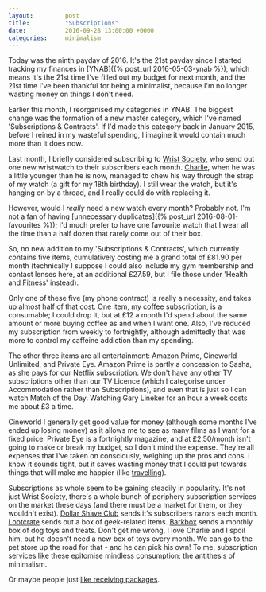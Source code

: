 ```yaml
---
layout:         post
title:          "Subscriptions"
date:           2016-09-28 13:00:00 +0000
categories:     minimalism
---
```


Today was the ninth payday of 2016. It's the 21st payday since I started tracking my finances in [YNAB]({% post_url 2016-05-03-ynab %}), which means it's the 21st time I've filled out my budget for next month, and the 21st time I've been thankful for being a minimalist, because I'm no longer wasting money on things I don't need.

<!-- Read More -->

Earlier this month, I reorganised my categories in YNAB. The biggest change was the formation of a new master category, which I've named 'Subscriptions & Contracts'. If I'd made this category back in January 2015, before I reined in my wasteful spending, I imagine it would contain much more than it does now.

Last month, I briefly considered subscribing to [Wrist Society][wrist-society], who send out one new wristwatch to their subscribers each month. [Charlie][charlie-blog-posts], when he was a little younger than he is now, managed to chew his way through the strap of my watch (a gift for my 18th birthday). I still wear the watch, but it's hanging on by a thread, and I really could do with replacing it.

However, would I *really* need a new watch every month? Probably not. I'm not a fan of having [unnecessary duplicates]({% post_url 2016-08-01-favourites %}); I'd much prefer to have one favourite watch that I wear all the time than a half dozen that rarely come out of their box.

So, no new addition to my 'Subscriptions & Contracts', which currently contains five items, cumulatively costing me a grand total of £81.90 per month (technically I suppose I could also include my gym membership and contact lenses here, at an additional £27.59, but I file those under 'Health and Fitness' instead). 

Only one of these five (my phone contract) is really a necessity, and takes up almost half of that cost. One item, my [coffee][coffee-blog-posts] subscription, is a consumable; I could drop it, but at £12 a month I'd spend about the same amount or more buying coffee as and when I want one. Also, I've reduced my subscription from weekly to fortnightly, although admittedly that was more to control my caffeine addiction than my spending.

The other three items are all entertainment: Amazon Prime, Cineworld Unlimited, and Private Eye. Amazon Prime is partly a concession to Sasha, as she pays for our Netflix subscription. We don't have any other TV subscriptions other than our TV Licence (which I categorise under Accommodation rather than Subscriptions), and even that is just so I can watch Match of the Day. Watching Gary Lineker for an hour a week costs me about £3 a time.

Cineworld I generally get good value for money (although some months I've ended up losing money) as it allows me to see as many films as I want for a fixed price. Private Eye is a fortnightly magazine, and at £2.50/month isn't going to make or break my budget, so I don't mind the expense. They're all expenses that I've taken on consciously, weighing up the pros and cons. I know it sounds tight, but it saves wasting money that I could put towards things that will make me happier (like [travelling][travel-blog-posts]).

Subscriptions as whole seem to be gaining steadily in popularity. It's not just Wrist Society, there's a whole bunch of periphery subscription services on the market these days (and there must be a market for them, or they wouldn't exist). [Dollar Shave Club][dollar-shave-club] sends it's subscribers razors each month. [Lootcrate][lootcrate-subscription] sends out a box of geek-related items. [Barkbox][barkbox-subscription] sends a monthly box of dog toys and treats. Don't get me wrong, I love Charlie and I spoil him, but he doesn't need a new box of toys every month. We can go to the pet store up the road for that - and he can pick his own! To me, subscription services like these epitomise mindless consumption; the antithesis of minimalism.

Or maybe people just [like receiving packages][xkcd-packages].

[wrist-society]: http://wristsociety.com/
[charlie-blog-posts]: http://blog.camerondoyle.co.uk/#charlie
[coffee-blog-posts]: http://blog.camerondoyle.co.uk/#coffee
[travel-blog-posts]: http://blog.camerondoyle.co.uk/#travel
[dollar-shave-club]: https://www.dollarshaveclub.com/
[barkbox-subscription]: https://barkbox.com/
[lootcrate-subscription]: https://www.lootcrate.com/
[xkcd-packages]: http://xkcd.com/576/